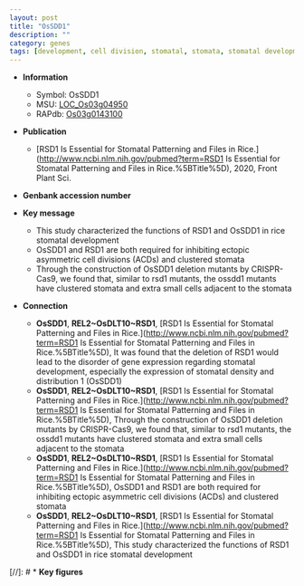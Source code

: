 ```yaml
---
layout: post
title: "OsSDD1"
description: ""
category: genes
tags: [development, cell division, stomatal, stomata, stomatal development]
---
```


* **Information**  
    + Symbol: OsSDD1  
    + MSU: [LOC_Os03g04950](http://rice.uga.edu/cgi-bin/ORF_infopage.cgi?orf=LOC_Os03g04950)  
    + RAPdb: [Os03g0143100](https://rapdb.dna.affrc.go.jp/locus/?name=Os03g0143100)  

* **Publication**  
    + [RSD1 Is Essential for Stomatal Patterning and Files in Rice.](http://www.ncbi.nlm.nih.gov/pubmed?term=RSD1 Is Essential for Stomatal Patterning and Files in Rice.%5BTitle%5D), 2020, Front Plant Sci.

* **Genbank accession number**  

* **Key message**  
    + This study characterized the functions of RSD1 and OsSDD1 in rice stomatal development
    + OsSDD1 and RSD1 are both required for inhibiting ectopic asymmetric cell divisions (ACDs) and clustered stomata
    + Through the construction of OsSDD1 deletion mutants by CRISPR-Cas9, we found that, similar to rsd1 mutants, the ossdd1 mutants have clustered stomata and extra small cells adjacent to the stomata

* **Connection**  
    + __OsSDD1__, __REL2~OsDLT10~RSD1__, [RSD1 Is Essential for Stomatal Patterning and Files in Rice.](http://www.ncbi.nlm.nih.gov/pubmed?term=RSD1 Is Essential for Stomatal Patterning and Files in Rice.%5BTitle%5D),  It was found that the deletion of RSD1 would lead to the disorder of gene expression regarding stomatal development, especially the expression of stomatal density and distribution 1 (OsSDD1)
    + __OsSDD1__, __REL2~OsDLT10~RSD1__, [RSD1 Is Essential for Stomatal Patterning and Files in Rice.](http://www.ncbi.nlm.nih.gov/pubmed?term=RSD1 Is Essential for Stomatal Patterning and Files in Rice.%5BTitle%5D),  Through the construction of OsSDD1 deletion mutants by CRISPR-Cas9, we found that, similar to rsd1 mutants, the ossdd1 mutants have clustered stomata and extra small cells adjacent to the stomata
    + __OsSDD1__, __REL2~OsDLT10~RSD1__, [RSD1 Is Essential for Stomatal Patterning and Files in Rice.](http://www.ncbi.nlm.nih.gov/pubmed?term=RSD1 Is Essential for Stomatal Patterning and Files in Rice.%5BTitle%5D),  OsSDD1 and RSD1 are both required for inhibiting ectopic asymmetric cell divisions (ACDs) and clustered stomata
    + __OsSDD1__, __REL2~OsDLT10~RSD1__, [RSD1 Is Essential for Stomatal Patterning and Files in Rice.](http://www.ncbi.nlm.nih.gov/pubmed?term=RSD1 Is Essential for Stomatal Patterning and Files in Rice.%5BTitle%5D),  This study characterized the functions of RSD1 and OsSDD1 in rice stomatal development

[//]: # * **Key figures**  


